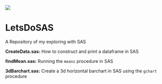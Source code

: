 ![](https://d1yjjnpx0p53s8.cloudfront.net/styles/logo-thumbnail/s3/092012/sas_0.png?itok=lhEUs6z8)
# LetsDoSAS 
A Repository of my exploring with SAS

__CreateData.sas:__ How to construct and print a dataframe in SAS

__findMean.sas:__ Running the `means` procedure in SAS

__3dBarchart.sas:__ Create a 3d horizontal barchart in SAS using the `gchart` procedure

